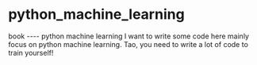# python_machine_learning
book ---- python machine learning
I want to write some code here mainly focus on python machine learning. Tao, you need to write a lot of code to train yourself!
